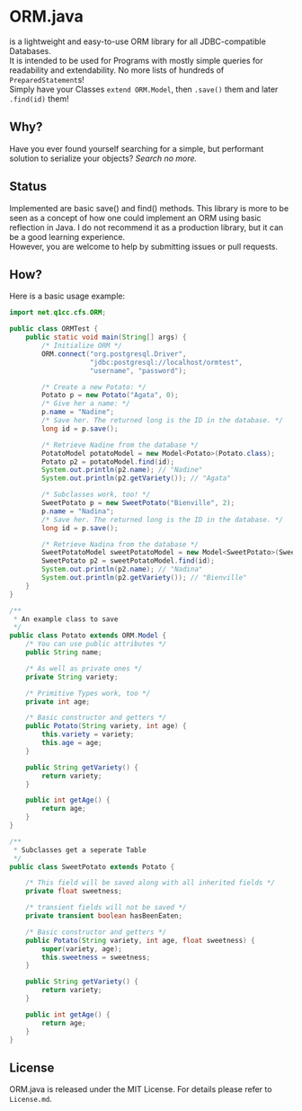 ORM.java
========

is a lightweight and easy-to-use ORM library for all JDBC-compatible Databases.  
It is intended to be used for Programs with mostly simple queries for
readability and extendability. No more lists of hundreds of `PreparedStatement`s!  
Simply have your Classes `extend ORM.Model`, then `.save()` them and later `.find(id)` them!

Why?
----

Have you ever found yourself searching for a simple, but performant solution
to serialize your objects? *Search no more.*

Status
------

Implemented are basic save() and find() methods. This library is more to be seen as a concept of how one could implement an ORM using basic reflection in Java. I do not recommend it as a production library, but it can be a good learning experience.  
However, you are welcome to help by submitting issues or pull requests.

How?
----

Here is a basic usage example:

```java
import net.q1cc.cfs.ORM;

public class ORMTest {
    public static void main(String[] args) {
        /* Initialize ORM */
        ORM.connect("org.postgresql.Driver",
                    "jdbc:postgresql://localhost/ormtest",
                    "username", "password");

        /* Create a new Potato: */
        Potato p = new Potato("Agata", 0);
        /* Give her a name: */
        p.name = "Nadine";
        /* Save her. The returned long is the ID in the database. */
        long id = p.save();

        /* Retrieve Nadine from the database */
        PotatoModel potatoModel = new Model<Potato>(Potato.class);
        Potato p2 = potatoModel.find(id);
        System.out.println(p2.name); // "Nadine"
        System.out.println(p2.getVariety()); // "Agata"

        /* Subclasses work, too! */
        SweetPotato p = new SweetPotato("Bienville", 2);
        p.name = "Nadina";
        /* Save her. The returned long is the ID in the database. */
        long id = p.save();

        /* Retrieve Nadina from the database */
        SweetPotatoModel sweetPotatoModel = new Model<SweetPotato>(SweetPotato.class);
        SweetPotato p2 = sweetPotatoModel.find(id);
        System.out.println(p2.name); // "Nadina"
        System.out.println(p2.getVariety()); // "Bienville"
    }
}

/**
 * An example class to save
 */
public class Potato extends ORM.Model {
    /* You can use public attributes */
    public String name;

    /* As well as private ones */
    private String variety;

    /* Primitive Types work, too */
    private int age;

    /* Basic constructor and getters */
    public Potato(String variety, int age) {
        this.variety = variety;
        this.age = age;
    }

    public String getVariety() {
        return variety;
    }

    public int getAge() {
        return age;
    }
}

/**
 * Subclasses get a seperate Table
 */
public class SweetPotato extends Potato {

    /* This field will be saved along with all inherited fields */
    private float sweetness;

    /* transient fields will not be saved */
    private transient boolean hasBeenEaten;

    /* Basic constructor and getters */
    public Potato(String variety, int age, float sweetness) {
        super(variety, age);
        this.sweetness = sweetness;
    }

    public String getVariety() {
        return variety;
    }

    public int getAge() {
        return age;
    }
}
```

License
-------

ORM.java is released under the MIT License. For details please refer to
`License.md`.
